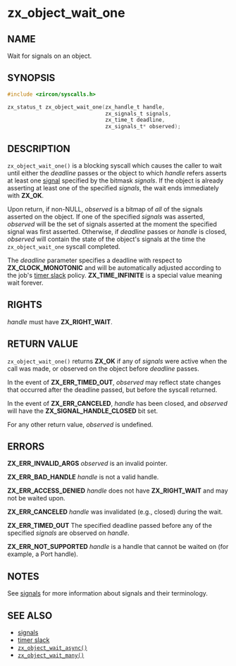 # zx_object_wait_one

## NAME

<!-- Updated by update-docs-from-fidl, do not edit. -->

Wait for signals on an object.

## SYNOPSIS

<!-- Updated by update-docs-from-fidl, do not edit. -->

```c
#include <zircon/syscalls.h>

zx_status_t zx_object_wait_one(zx_handle_t handle,
                               zx_signals_t signals,
                               zx_time_t deadline,
                               zx_signals_t* observed);
```

## DESCRIPTION

`zx_object_wait_one()` is a blocking syscall which causes the caller to wait
until either the *deadline* passes or the object to which *handle* refers
asserts at least one [signal][signals] specified by the bitmask *signals*. If
the object is already asserting at least one of the specified *signals*, the
wait ends immediately with **ZX_OK**.

Upon return, if non-NULL, *observed* is a bitmap of *all* of the signals
asserted on the object. If one of the specified *signals* was asserted,
*observed* will be the set of signals asserted at the moment the specified
signal was first asserted. Otherwise, if *deadline* passes or *handle* is
closed, *observed* will contain the state of the object's signals at the time
the `zx_object_wait_one` syscall completed.

The *deadline* parameter specifies a deadline with respect to
**ZX_CLOCK_MONOTONIC** and will be automatically adjusted according to the job's
[timer slack] policy.  **ZX_TIME_INFINITE** is a special value meaning wait
forever.

## RIGHTS

<!-- Updated by update-docs-from-fidl, do not edit. -->

*handle* must have **ZX_RIGHT_WAIT**.

## RETURN VALUE

`zx_object_wait_one()` returns **ZX_OK** if any of *signals* were active when
the call was made, or observed on the object before *deadline* passes.

In the event of **ZX_ERR_TIMED_OUT**, *observed* may reflect state changes
that occurred after the deadline passed, but before the syscall returned.

In the event of **ZX_ERR_CANCELED**, *handle* has been closed,
and *observed* will have the **ZX_SIGNAL_HANDLE_CLOSED** bit set.

For any other return value, *observed* is undefined.

## ERRORS

**ZX_ERR_INVALID_ARGS**  *observed* is an invalid pointer.

**ZX_ERR_BAD_HANDLE**  *handle* is not a valid handle.

**ZX_ERR_ACCESS_DENIED**  *handle* does not have **ZX_RIGHT_WAIT** and may
not be waited upon.

**ZX_ERR_CANCELED**  *handle* was invalidated (e.g., closed) during the wait.

**ZX_ERR_TIMED_OUT**  The specified deadline passed before any of the specified
*signals* are observed on *handle*.

**ZX_ERR_NOT_SUPPORTED**  *handle* is a handle that cannot be waited on
(for example, a Port handle).

## NOTES

See [signals] for more information about signals and their terminology.

## SEE ALSO

 - [signals]
 - [timer slack]
 - [`zx_object_wait_async()`]
 - [`zx_object_wait_many()`]

<!-- References updated by update-docs-from-fidl, do not edit. -->

[signals]: /docs/concepts/kernel/signals.md
[timer slack]: /docs/concepts/kernel/timer_slack.md
[`zx_object_wait_async()`]: object_wait_async.md
[`zx_object_wait_many()`]: object_wait_many.md
